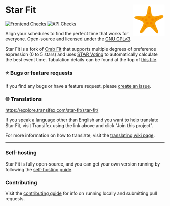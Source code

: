 # Star Fit <img width="100" align="right" src="frontend/src/res/logo.svg" alt="avatar">

[![Frontend Checks](https://github.com/drinkablebreeze/starbestfit.com/actions/workflows/check_frontend.yml/badge.svg)](https://github.com/drinkablebreeze/starbestfit.com/actions/workflows/check_frontend.yml)
[![API Checks](https://github.com/drinkablebreeze/starbestfit.com/actions/workflows/check_api.yml/badge.svg)](https://github.com/drinkablebreeze/starbestfit.com/actions/workflows/check_api.yml)

Align your schedules to find the perfect time that works for everyone.
Open-source and licensed under the [GNU GPLv3](./LICENSE).

Star Fit is a fork of [Crab Fit](https://github.com/GRA0007/crab.fit) that supports multiple degrees of preference expression (0 to 5 stars) and uses [STAR Voting](https://starvoting.org/star) to automatically calculate the best event time. Tabulation details can be found at the top of [this file](./frontend/src/utils/star.ts).

### ⭐️ Bugs or feature requests

If you find any bugs or have a feature request, please [create an issue](https://github.com/drinkablebreeze/starbestfit.com/issues/new/choose).

### 🌐 Translations

https://explore.transifex.com/star-fit/star-fit/

If you speak a language other than English and you want to help translate Star Fit, visit Transifex using the link above and click "Join this project".

For more information on how to translate, visit the [translating wiki page](./wiki/Translating.md).

---

### Self-hosting

Star Fit is fully open-source, and you can get your own version running by following the [self-hosting guide](./wiki/Self%E2%80%90hosting.md).

### Contributing

Visit the [contributing guide](./CONTRIBUTING.md) for info on running locally and submitting pull requests.
